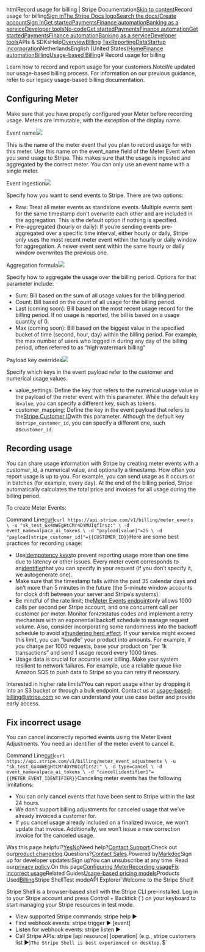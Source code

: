 htmlRecord usage for billing | Stripe Documentation[Skip to content](#main-content)Record usage for billing[Sign in](https://dashboard.stripe.com/login?redirect=https%3A%2F%2Fdocs.stripe.com%2Fbilling%2Fsubscriptions%2Fusage-based%2Frecording-usage)[The Stripe Docs logo](/)[Search the docs/](#)[Create account](https://dashboard.stripe.com/register/billing)[Sign in](https://dashboard.stripe.com/login?redirect=https%3A%2F%2Fdocs.stripe.com%2Fbilling%2Fsubscriptions%2Fusage-based%2Frecording-usage)[Get started](/get-started)[Payments](/payments)[Finance automation](/finance-automation)[Banking as a service](/financial-services)[Developer tools](/development)[No-code](/no-code)[Get started](/get-started)[Payments](/payments)[Finance automation](/finance-automation)[](#)[Get started](/get-started)[Payments](/payments)[Finance automation](/finance-automation)[Banking as a service](/financial-services)[Developer tools](/development)[](#)APIs & SDKsHelp[Overview](/docs/finance-automation)[Billing](#)
[Tax](#)[Reporting](#)[Data](#)[Startup incorporation](#)NetherlandsEnglish (United States)[](#)[](#)[Home](/docs)[Finance automation](/docs/finance-automation)[Billing](/docs/billing)[Usage-based Billing](/docs/billing/subscriptions/usage-based)# Record usage for billing

Learn how to record and report usage for your customers.NoteWe updated our usage-based billing process. For information on our previous guidance, refer to our legacy usage-based billing documentation.

## Configuring Meter

Make sure that you have properly configured your Meter before recording usage. Meters are immutable, with the exception of the display name.

Event name![](https://b.stripecdn.com/docs-statics-srv/assets/fcc3a1c24df6fcffface6110ca4963de.svg)

This is the name of the meter event that you plan to record usage for with this meter. Use this name on the event_name field of the Meter Event when you send usage to Stripe. This makes sure that the usage is ingested and aggregated by the correct meter. You can only use an event name with a single meter.

Event ingestion![](https://b.stripecdn.com/docs-statics-srv/assets/fcc3a1c24df6fcffface6110ca4963de.svg)

Specify how you want to send events to Stripe. There are two options:

- Raw: Treat all meter events as standalone events. Multiple events sent for the same timestamp don’t overwrite each other and are included in the aggregation. This is the default option if nothing is specified.
- Pre-aggregated (hourly or daily): If you’re sending events pre-aggregated over a specific time interval, either hourly or daily, Stripe only uses the most recent meter event within the hourly or daily window for aggregation. A newer event sent within the same hourly or daily window overwrites the previous one.

Aggregation formula![](https://b.stripecdn.com/docs-statics-srv/assets/fcc3a1c24df6fcffface6110ca4963de.svg)

Specify how to aggregate the usage over the billing period. Options for that parameter include:

- Sum: Bill based on the sum of all usage values for the billing period.
- Count: Bill based on the count of all usage for the billing period.
- Last (coming soon): Bill based on the most recent usage record for the billing period. If no usage is reported, the bill is based on a usage quantity of 0.
- Max (coming soon): Bill based on the biggest value in the specified bucket of time (second, hour, day) within the billing period. For example, the max number of users who logged in during any day of the billing period, often referred to as “high watermark billing”

Payload key overrides![](https://b.stripecdn.com/docs-statics-srv/assets/fcc3a1c24df6fcffface6110ca4963de.svg)

Specify which keys in the event payload refer to the customer and numerical usage values.

- value_settings: Define the key that refers to the numerical usage value in the payload of the meter event with this parameter. While the default key is`value`, you can specify a different key, such as tokens.
- customer_mapping: Define the key in the event payload that refers to the[Stripe Customer ID](/api/customers/object#customer_object-id)with this parameter. Although the default key is`stripe_customer_id`, you can specify a different one, such as`customer_id`.

## Recording usage

You can share usage information with Stripe by creating meter events with a customer_id, a numerical value, and optionally a timestamp. How often you report usage is up to you. For example, you can send usage as it occurs or in batches (for example, every day). At the end of the billing period, Stripe automatically calculates the total price and invoices for all usage during the billing period.

To create Meter Events:

Command Line[curl](#)`curl https://api.stripe.com/v1/billing/meter_events \
  -u "sk_test_Gx4mWEgHtCMr4DYMUIqfIrsz:" \
  -d event_name=alpaca_ai_tokens \
  -d "payload[value]"=25 \
  -d "payload[stripe_customer_id]"={{CUSTOMER_ID}}`Here are some best practices for recording usage:

- Use[idempotency keys](/api/idempotent_requests)to prevent reporting usage more than one time due to latency or other issues. Every meter event corresponds to an[identifier](/api/billing/meter-event/create#create_billing_meter_event-identifier)that you can specify in your request (if you don’t specify it, we autogenerate one).
- Make sure that the timestamp falls within the past 35 calendar days and isn’t more than 5 minutes in the future (the 5-minute window accounts for clock drift between your server and Stripe’s systems).
- Be mindful of the rate limit; the[Meter Events endpoint](/api/billing/meter-event/create)only allows 1000 calls per second per Stripe account, and one concurrent call per customer per meter. Monitor for`429`status codes and implement a retry mechanism with an exponential backoff schedule to manage request volume. Also, consider incorporating some randomness into the backoff schedule to avoid a[thundering herd effect](https://en.wikipedia.org/wiki/Thundering_herd_problem). If your service might exceed this limit, you can “bundle” your product into amounts. For example, if you charge per 1000 requests, base your product on “per 1k transactions” and send 1 usage record every 1000 times.
- Usage data is crucial for accurate user billing. Make your system resilient to network failures. For example, use a reliable queue like Amazon SQS to push data to Stripe so you can retry if necessary.

Interested in higher rate limits?You can report usage either by dropping it into an S3 bucket or through a bulk endpoint. Contact us at usage-based-billing@stripe.com so we can understand your use case better and provide early access.

## Fix incorrect usage

You can cancel incorrectly reported events using the Meter Event Adjustments. You need an identifier of the meter event to cancel it.

Command Line[curl](#)`curl https://api.stripe.com/v1/billing/meter_event_adjustments \
  -u "sk_test_Gx4mWEgHtCMr4DYMUIqfIrsz:" \
  -d type=cancel \
  -d event_name=alpaca_ai_tokens \
  -d "cancel[identifier]"={{METER_EVENT_IDENTIFIER}}`Canceling meter events has the following limitations:

- You can only cancel events that have been sent to Stripe within the last 24 hours.
- We don’t support billing adjustments for canceled usage that we’ve already invoiced a customer for.
- If you cancel usage already included on a finalized invoice, we won’t update that invoice. Additionally, we won’t issue a new correction invoice for the canceled usage.

Was this page helpful?[Yes](#)[No](#)Need help?[Contact Support](https://support.stripe.com/).Check out our[product changelog](https://stripe.com/blog/changelog).Questions?[Contact Sales](https://stripe.com/contact/sales).Powered by[Markdoc](https://markdoc.dev)Sign up for developer updates:Sign upYou can unsubscribe at any time. Read our[privacy policy](https://stripe.com/privacy).On this page[Configuring Meter](#configuring-meter)[Recording usage](#recording-usage)[Fix incorrect usage](#fix-incorrect-usage)Related Guides[Usage-based pricing models](/docs/billing/subscriptions/usage-based/pricing-models)Products Used[Billing](/billing)Stripe ShellTest modeAPI Explorer[](https://stripe.com/docs/stripe-cli#install)`Welcome to the Stripe Shell!

Stripe Shell is a browser-based shell with the Stripe CLI pre-installed. Log in to your
Stripe account and press Control + Backtick (`) on your keyboard to start managing your Stripe
resources in test mode.

- View supported Stripe commands: stripe help ▶️
- Find webhook events: stripe trigger ▶️ [event]
- Listen for webhook events: stripe listen ▶
- Call Stripe APIs: stripe [api resource] [operation] (e.g., stripe customers list ▶️)`The Stripe Shell is best experienced on desktop.`$`